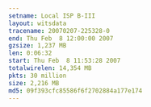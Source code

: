 ```yaml
---
setname: Local ISP B-III
layout: witsdata
tracename: 20070207-225328-0
end: Thu Feb  8 12:00:00 2007
gzsize: 1,237 MB
len: 0:06:32
start: Thu Feb  8 11:53:28 2007
totalwirelen: 14,354 MB
pkts: 30 million
size: 2,216 MB
md5: 09f393cfc85586f6f2702884a177e174
---
```

